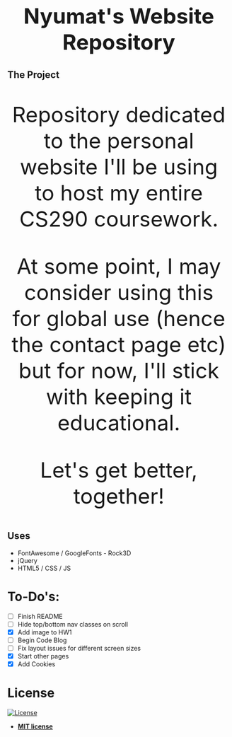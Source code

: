 <h1 align="center" style="font-size: 3rem;">Nyumat's Website Repository</h1>

## The Project

<p align="center" style="font-size: 3rem;">Repository dedicated to the personal website I'll be using to host my entire CS290 coursework.</p>

<p align="center" style="font-size: 3rem;"> At some point, I may consider using this for global use (hence the contact page etc) but for now, I'll stick with keeping it educational.</p>

<p align="center" style="font-size: 3rem;">Let's get better, together!</p>

## Uses 

- FontAwesome / GoogleFonts - Rock3D
- jQuery
- HTML5 / CSS / JS

# To-Do's:

- [ ] Finish README
- [ ] Hide top/bottom nav classes on scroll
- [x] Add image to HW1
- [ ] Begin Code Blog
- [ ] Fix layout issues for different screen sizes
- [x] Start other pages
- [x] Add Cookies

# License

[![License](http://img.shields.io/:license-mit-blue.svg?style=flat-square)](http://badges.mit-license.org)

- **[MIT license](http://opensource.org/licenses/mit-license.php)**
